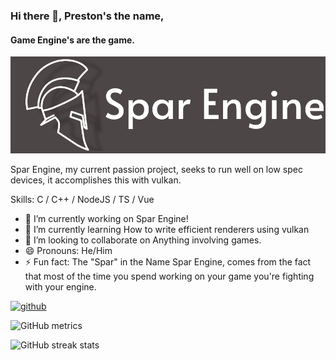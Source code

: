 ### Hi there 👋, Preston's the name,
#### Game Engine's are the game.
![Game Engine's are the game.](https://github.com/prestonf136/SparEngine/raw/main/logo.svg?raw=true)

Spar Engine, my current passion project, seeks to run well on low spec devices, it accomplishes this with vulkan.

Skills: C / C++ / NodeJS / TS / Vue

- 🔭 I’m currently working on Spar Engine! 
- 🌱 I’m currently learning How to write efficient renderers using vulkan 
- 👯 I’m looking to collaborate on Anything involving games. 
- 😄 Pronouns: He/Him 
- ⚡ Fun fact: The "Spar" in the Name Spar Engine, comes from the fact that most of the time you spend working on your game you're fighting with your engine. 


[<img src='https://cdn.jsdelivr.net/npm/simple-icons@3.0.1/icons/github.svg' alt='github' height='40'>](https://github.com/prestonf136)  

![GitHub metrics](https://metrics.lecoq.io/prestonf136)  

![GitHub streak stats](https://github-readme-streak-stats.herokuapp.com/?user=prestonf136)  

